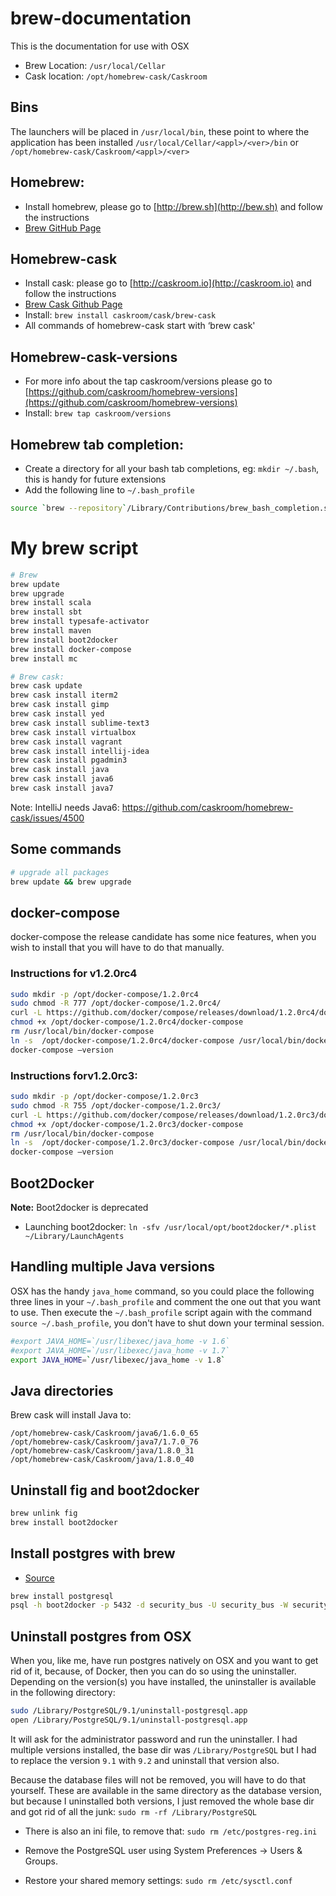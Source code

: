 # brew-documentation
This is the documentation for use with OSX

* Brew Location: `/usr/local/Cellar`
* Cask location: `/opt/homebrew-cask/Caskroom`

## Bins
The launchers will be placed in `/usr/local/bin`, these point to where the application has been installed `/usr/local/Cellar/<appl>/<ver>/bin` or `/opt/homebrew-cask/Caskroom/<appl>/<ver>`  

## Homebrew:
* Install homebrew, please go to [http://brew.sh](http://bew.sh) and follow the instructions
* [Brew GitHub Page](https://github.com/Homebrew/homebrew/tree/master/share/doc/homebrew#readme)

## Homebrew-cask
* Install cask: please go to [http://caskroom.io](http://caskroom.io) and follow the instructions
* [Brew Cask Github Page](https://github.com/caskroom/homebrew-cask#learn-more)
* Install: `brew install caskroom/cask/brew-cask`
* All commands of homebrew-cask start with ‘brew cask'

## Homebrew-cask-versions
* For more info about the tap caskroom/versions please go to [https://github.com/caskroom/homebrew-versions](https://github.com/caskroom/homebrew-versions)
* Install: `brew tap caskroom/versions`

## Homebrew tab completion:
* Create a directory for all your bash tab completions, eg: `mkdir ~/.bash`, this is handy for future extensions
* Add the following line to `~/.bash_profile` 

```bash
source `brew --repository`/Library/Contributions/brew_bash_completion.sh
```

# My brew script

```bash
# Brew
brew update
brew upgrade
brew install scala
brew install sbt
brew install typesafe-activator
brew install maven
brew install boot2docker
brew install docker-compose
brew install mc

# Brew cask:
brew cask update
brew cask install iterm2
brew cask install gimp
brew cask install yed
brew cask install sublime-text3
brew cask install virtualbox
brew cask install vagrant
brew cask install intellij-idea
brew cask install pgadmin3
brew cask install java
brew cask install java6
brew cask install java7
```

Note: IntelliJ needs Java6:
https://github.com/caskroom/homebrew-cask/issues/4500

## Some commands

```bash
# upgrade all packages
brew update && brew upgrade
```

## docker-compose
docker-compose the release candidate has some nice features, when you wish to install that you will have to do that manually.

### Instructions for v1.2.0rc4
```bash
sudo mkdir -p /opt/docker-compose/1.2.0rc4
sudo chmod -R 777 /opt/docker-compose/1.2.0rc4/
curl -L https://github.com/docker/compose/releases/download/1.2.0rc4/docker-compose-`uname -s`-`uname -m` > /opt/docker-compose/1.2.0rc4/docker-compose
chmod +x /opt/docker-compose/1.2.0rc4/docker-compose
rm /usr/local/bin/docker-compose 
ln -s  /opt/docker-compose/1.2.0rc4/docker-compose /usr/local/bin/docker-compose
docker-compose —version
```

### Instructions forv1.2.0rc3:
```bash
sudo mkdir -p /opt/docker-compose/1.2.0rc3
sudo chmod -R 755 /opt/docker-compose/1.2.0rc3/
curl -L https://github.com/docker/compose/releases/download/1.2.0rc3/docker-compose-`uname -s`-`uname -m` > /opt/docker-compose/1.2.0rc3/docker-compose
chmod +x /opt/docker-compose/1.2.0rc3/docker-compose
rm /usr/local/bin/docker-compose 
ln -s  /opt/docker-compose/1.2.0rc3/docker-compose /usr/local/bin/docker-compose
docker-compose —version
```

## Boot2Docker
__Note:__ Boot2docker is deprecated

* Launching boot2docker: `ln -sfv /usr/local/opt/boot2docker/*.plist ~/Library/LaunchAgents`

## Handling multiple Java versions
OSX has the handy `java_home` command, so you could place the following three lines in your `~/.bash_profile` and 
comment the one out that you want to use. Then execute the `~/.bash_profile` script again with the command `source ~/.bash_profile`, you don't have to shut down your terminal session.

```bash
#export JAVA_HOME=`/usr/libexec/java_home -v 1.6`
#export JAVA_HOME=`/usr/libexec/java_home -v 1.7`
export JAVA_HOME=`/usr/libexec/java_home -v 1.8`
```

## Java directories
Brew cask will install Java to:

```
/opt/homebrew-cask/Caskroom/java6/1.6.0_65
/opt/homebrew-cask/Caskroom/java7/1.7.0_76
/opt/homebrew-cask/Caskroom/java/1.8.0_31
/opt/homebrew-cask/Caskroom/java/1.8.0_40
```

## Uninstall fig and boot2docker
```bash
brew unlink fig
brew install boot2docker
```

## Install postgres with brew
* [Source](http://www.moncefbelyamani.com/how-to-install-postgresql-on-a-mac-with-homebrew-and-lunchy/)

```bash
brew install postgresql
psql -h boot2docker -p 5432 -d security_bus -U security_bus -W security_bus
```
## Uninstall postgres from OSX
When you, like me, have run postgres natively on OSX and you want to get rid of it, because, of Docker, then you can do so using the uninstaller. Depending on the version(s) you have installed, the uninstaller is available in the following directory:

```bash
sudo /Library/PostgreSQL/9.1/uninstall-postgresql.app
open /Library/PostgreSQL/9.1/uninstall-postgresql.app
```

It will ask for the administrator password and run the uninstaller. I had multiple versions installed, the base dir was `/Library/PostgreSQL` but I had to replace the version `9.1` with `9.2` and uninstall that version also.

Because the database files will not be removed, you will have to do that yourself. These are available in the same directory as the database version, but because I uninstalled both versions, I just removed the whole base dir and got rid of all the junk: `sudo rm -rf /Library/PostgreSQL`

* There is also an ini file, to remove that: `sudo rm /etc/postgres-reg.ini`

* Remove the PostgreSQL user using System Preferences -> Users & Groups.

* Restore your shared memory settings: `sudo rm /etc/sysctl.conf`

